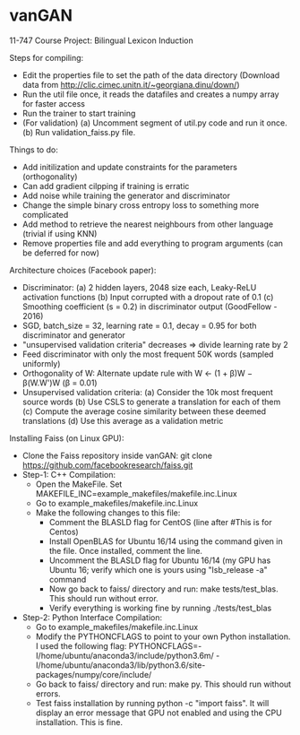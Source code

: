 # vanGAN
11-747 Course Project: Bilingual Lexicon Induction

Steps for compiling:
- Edit the properties file to set the path of the data directory (Download data from http://clic.cimec.unitn.it/~georgiana.dinu/down/)
- Run the util file once, it reads the datafiles and creates a numpy array for faster access
- Run the trainer to start training
- (For validation) (a) Uncomment segment of util.py code and run it once. (b) Run validation_faiss.py file.

Things to do:
- Add initilization and update constraints for the parameters (orthogonality)
- Can add gradient cilpping if training is erratic
- Add noise while training the generator and discriminator
- Change the simple binary cross entropy loss to something more complicated
- Add method to retrieve the nearest neighbours from other language (trivial if using KNN)
- Remove properties file and add everything to program arguments (can be deferred for now)

Architecture choices (Facebook paper):
- Discriminator:
    (a) 2 hidden layers, 2048 size each, Leaky-ReLU activation functions
    (b) Input corrupted with a dropout rate of 0.1
    (c) Smoothing coefficient (s = 0.2) in discriminator output (GoodFellow - 2016)
- SGD, batch_size = 32, learning rate = 0.1, decay = 0.95 for both discriminator and generator
- "unsupervised validation criteria" decreases => divide learning rate by 2
- Feed discriminator with only the most frequent 50K words (sampled uniformly)
- Orthogonality of W: Alternate update rule with W ← (1 + β)W − β(W.W')W (β = 0.01)
- Unsupervised validation criteria:
    (a) Consider the 10k most frequent source words
    (b) Use CSLS to generate a translation for each of them
    (c) Compute the average cosine similarity between these deemed translations
    (d) Use this average as a validation metric

Installing Faiss (on Linux GPU):
- Clone the Faiss repository inside vanGAN: git clone https://github.com/facebookresearch/faiss.git
- Step-1: C++ Compilation:
    - Open the MakeFile. Set MAKEFILE_INC=example_makefiles/makefile.inc.Linux
    - Go to example_makefiles/makefile.inc.Linux
    - Make the following changes to this file:
        - Comment the BLASLD flag for CentOS (line after #This is for Centos)
        - Install OpenBLAS for Ubuntu 16/14 using the command given in the file. Once installed, comment the line.
        - Uncomment the BLASLD flag for Ubuntu 16/14 (my GPU has Ubuntu 16; verify which one is yours using "lsb_release -a" command
        - Now go back to faiss/ directory and run: make tests/test_blas. This should run without error.
        - Verify everything is working fine by running ./tests/test_blas
- Step-2: Python Interface Compilation:
    - Go to example_makefiles/makefile.inc.Linux
    - Modify the PYTHONCFLAGS to point to your own Python installation. I used the following flag:
        PYTHONCFLAGS=-I/home/ubuntu/anaconda3/include/python3.6m/ -I/home/ubuntu/anaconda3/lib/python3.6/site-packages/numpy/core/include/
    - Go back to faiss/ directory and run: make py. This should run without errors.
    - Test faiss installation by running python -c "import faiss". It will display an error message that GPU not enabled and using the CPU installation. This is fine.


